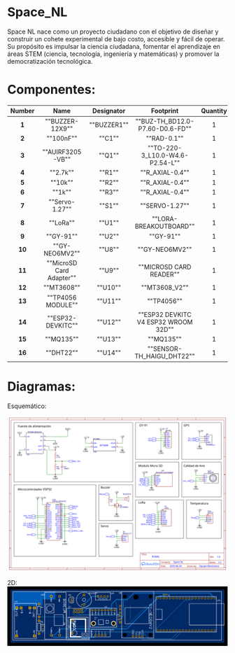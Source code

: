 # Space_NL
Space NL nace como un proyecto ciudadano con el objetivo de diseñar y construir un cohete experimental de bajo costo, accesible y fácil de operar. Su propósito es impulsar la ciencia ciudadana, fomentar el aprendizaje en áreas STEM (ciencia, tecnología, ingeniería y matemáticas) y promover la democratización tecnológica.

# Componentes:

 **Number** | Name                                       | Designator | Footprint                                           | Quantity 
:----------:|:-----------------------------------------------:|:---------------------:|:-------------------------------------------------------------:|:-----------------:
 **1**      | ""BUZZER-12X9""                   | ""BUZZER1""           | ""BUZ-TH_BD12.0-P7.60-D0.6-FD"" | 1                 
 **2**      | ""100nF""                               | ""C1""           | ""RAD-0.1""                                         | 1                 
 **3**      | ""AUIRF3205-VB""                 | ""Q1""           | ""TO-220-3_L10.0-W4.6-P2.54-L"" | 1                 
 **4**      | ""2.7k""                                 | ""R1""           | ""R_AXIAL-0.4""                                 | 1                 
 **5**      | ""10k""                                   | ""R2""           | ""R_AXIAL-0.4""                                 | 1                 
 **6**      | ""1k""                                     | ""R3""           | ""R_AXIAL-0.4""                                 | 1                 
 **7**      | ""Servo-1.27""                     | ""S1""           | ""SERVO-1.27""                                   | 1                 
 **8**      | ""LoRa""                                 | ""U1""           | ""LORA-BREAKOUTBOARD""                   | 1                 
 **9**      | ""GY-91""                               | ""U2""           | ""GY-91""                                             | 1                 
 **10**     | ""GY-NEO6MV2""                     | ""U8""           | ""GY-NEO6MV2""                                   | 1                 
 **11**     | ""MicroSD Card Adapter"" | ""U9""           | ""MICROSD CARD READER""                 | 1                 
 **12**     | ""MT3608""                             | ""U10""         | ""MT3608_V2""                                     | 1                 
 **13**     | ""TP4056 MODULE""               | ""U11""         | ""TP4056""                                           | 1                 
 **14**     | ""ESP32-DEVKITC""               | ""U12""         | ""ESP32 DEVKITC V4 ESP32 WROOM 32D""                          | 1                 
 **15**     | ""MQ135""                               | ""U13""         | ""MQ135""                                             | 1                 
 **16**     | ""DHT22""                               | ""U14""         | ""SENSOR-TH_HAIGU_DHT22""             | 1                 



# Diagramas:

Esquemático:

![Esquematico](./imagenes/Esquematico.svg)

2D:
![2D](./imagenes/2D.svg)
